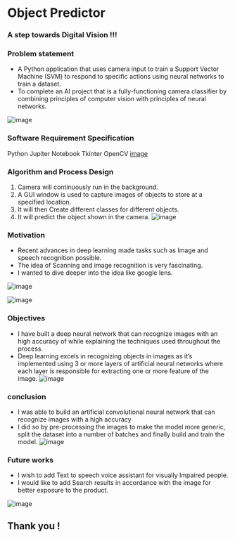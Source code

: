 # Object Predictor
### A step towards Digital Vision !!!


###  Problem statement

- A Python application that uses camera input to train a Support Vector Machine (SVM) to respond to specific actions using neural networks to train a dataset.
- To complete an AI project that is a fully-functioning camera classifier by combining principles of computer vision with principles of neural networks.

![image](https://user-images.githubusercontent.com/77918969/119235081-5900cd00-bb4e-11eb-9910-f1732598eae8.png)


### Software Requirement Specification

Python
Jupiter Notebook
Tkinter
OpenCV
[image](https://user-images.githubusercontent.com/77918969/119234849-a03a8e00-bb4d-11eb-8a6d-30e35b9b7daa.png)


### Algorithm and Process Design

1. Camera will continuously run in the background.
2. A GUI window is used to capture images of objects to store at a specified location.
3. It will then Create different classes for different objects.
4. It will predict the object shown in the camera.
![image](https://user-images.githubusercontent.com/77918969/119234933-c06a4d00-bb4d-11eb-8d78-db0042203e21.png)


### Motivation
- Recent advances in deep learning made tasks such as Image and speech recognition possible.
- The idea of Scanning and image recognition is very fascinating.        
- I wanted to dive deeper into the idea like google lens.

![image](https://user-images.githubusercontent.com/77918969/119235053-38d10e00-bb4e-11eb-88c0-e93900561183.png)



![image](https://user-images.githubusercontent.com/77918969/119234980-f9a2bd00-bb4d-11eb-9317-c2bb05978687.png)

### Objectives

- I have built a deep neural network that can recognize images with an high accuracy of while explaining the techniques used throughout the process.
- Deep learning excels in recognizing objects in images as it’s implemented using 3 or more layers of artificial neural networks where each layer is responsible for extracting one or more feature of the image.
![image](https://user-images.githubusercontent.com/77918969/119235020-1a6b1280-bb4e-11eb-9f85-78e42cae6c9a.png)

### conclusion
- I was able to build an artificial convolutional neural network that can recognize images with a high accuracy 
- I did so by pre-processing the images to make the model more generic, split the dataset into a number of batches and finally build and train the model.
![image](https://user-images.githubusercontent.com/77918969/119235101-70d85100-bb4e-11eb-8cda-9850c53074c1.png)

### Future works
- I wish to add  Text to speech voice assistant for visually Impaired people. 
- I would like to add Search results in accordance with the image for better exposure to the product.

![image](https://user-images.githubusercontent.com/77918969/119235165-d298bb00-bb4e-11eb-9e94-8d9ac9a3336c.png)
   
   
   ##  Thank you !





